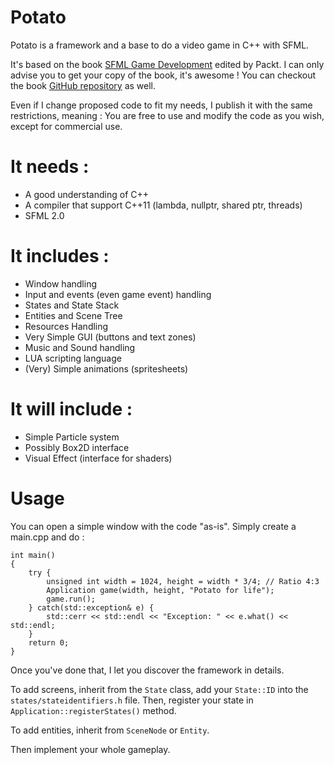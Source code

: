 Potato
================

Potato is a framework and a base to do a video game in C++ with SFML.

It's based on the book [SFML Game Development](http://www.packtpub.com/sfml-game-development/book) edited by Packt. I can only advise you to get your copy of the book, it's awesome ! You can checkout the book [GitHub repository](https://github.com/LaurentGomila/SFML-Game-Development-Book) as well.

Even if I change proposed code to fit my needs, I publish it with the same restrictions, meaning : You are free to use and modify the code as you wish, except for commercial use.

It needs :
==

*   A good understanding of C++
*   A compiler that support C++11 (lambda, nullptr, shared ptr, threads)
*   SFML 2.0

It includes :
==

*   Window handling
*   Input and events (even game event) handling
*   States and State Stack
*   Entities and Scene Tree
*   Resources Handling
*   Very Simple GUI (buttons and text zones)
*   Music and Sound handling
*   LUA scripting language
*   (Very) Simple animations (spritesheets)

It will include :
==

*   Simple Particle system
*   Possibly Box2D interface
*   Visual Effect (interface for shaders)

Usage
==

You can open a simple window with the code "as-is". Simply create a main.cpp and do :

    int main()
    {
        try {
            unsigned int width = 1024, height = width * 3/4; // Ratio 4:3
            Application game(width, height, "Potato for life");
            game.run();
        } catch(std::exception& e) {
            std::cerr << std::endl << "Exception: " << e.what() << std::endl;
        }
        return 0;
    }

Once you've done that, I let you discover the framework in details.

To add screens, inherit from the `State` class, add your `State::ID` into the `states/stateidentifiers.h` file. Then, register your state in `Application::registerStates()` method.

To add entities, inherit from `SceneNode` or `Entity`.

Then implement your whole gameplay.
